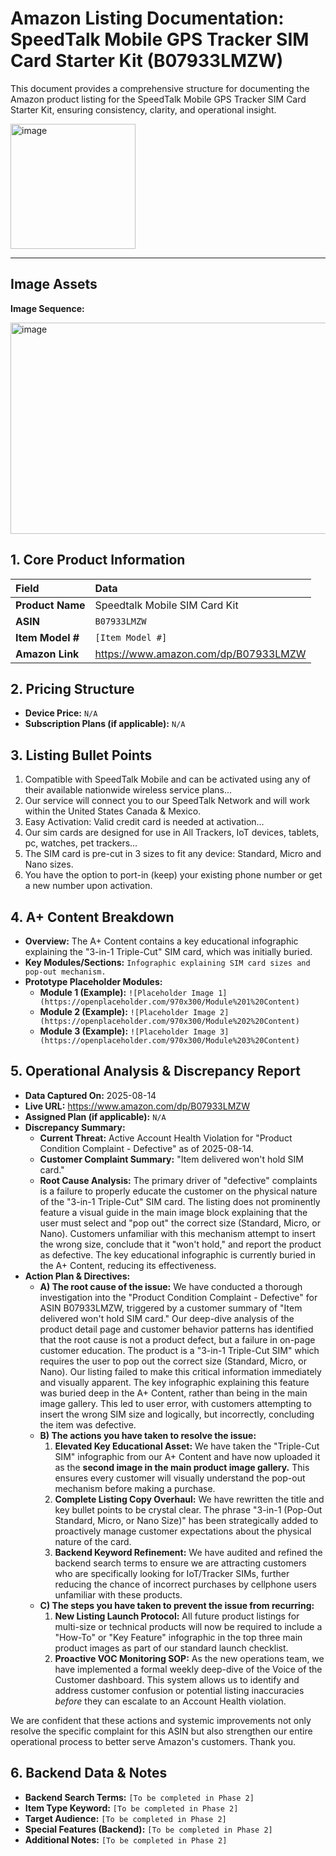 # Amazon Listing Documentation: SpeedTalk Mobile GPS Tracker SIM Card Starter Kit (B07933LMZW)

This document provides a comprehensive structure for documenting the Amazon product listing for the SpeedTalk Mobile GPS Tracker SIM Card Starter Kit, ensuring consistency, clarity, and operational insight.

<img width="200" height="200" alt="image" src="https://github.com/user-attachments/assets/61180844-1a7b-4ef3-a10b-229efd461f46" />

---

## Image Assets

**Image Sequence:**

<img width="863" height="338" alt="image" src="https://github.com/user-attachments/assets/6a727625-d2c8-4613-82ba-1ba388450ecc" />







## 1. Core Product Information

| Field           | Data                               |
| :-------------- | :--------------------------------- |
| **Product Name**| Speedtalk Mobile SIM Card Kit      |
| **ASIN**        | `B07933LMZW`                       |
| **Item Model #**| `[Item Model #]`                   |
| **Amazon Link** | https://www.amazon.com/dp/B07933LMZW |

## 2. Pricing Structure

*   **Device Price:** `N/A`
*   **Subscription Plans (if applicable):** `N/A`

## 3. Listing Bullet Points

1.  Compatible with SpeedTalk Mobile and can be activated using any of their available nationwide wireless service plans...
2.  Our service will connect you to our SpeedTalk Network and will work within the United States Canada & Mexico.
3.  Easy Activation: Valid credit card is needed at activation...
4.  Our sim cards are designed for use in All Trackers, IoT devices, tablets, pc, watches, pet trackers...
5.  The SIM card is pre-cut in 3 sizes to fit any device: Standard, Micro and Nano sizes.
6.  You have the option to port-in (keep) your existing phone number or get a new number upon activation.

## 4. A+ Content Breakdown

*   **Overview:** The A+ Content contains a key educational infographic explaining the "3-in-1 Triple-Cut" SIM card, which was initially buried.
*   **Key Modules/Sections:** `Infographic explaining SIM card sizes and pop-out mechanism.`
*   **Prototype Placeholder Modules:**
    *   **Module 1 (Example):** `![Placeholder Image 1](https://openplaceholder.com/970x300/Module%201%20Content)`
    *   **Module 2 (Example):** `![Placeholder Image 2](https://openplaceholder.com/970x300/Module%202%20Content)`
    *   **Module 3 (Example):** `![Placeholder Image 3](https://openplaceholder.com/970x300/Module%203%20Content)`

## 5. Operational Analysis & Discrepancy Report

*   **Data Captured On:** 2025-08-14
*   **Live URL:** https://www.amazon.com/dp/B07933LMZW
*   **Assigned Plan (if applicable):** `N/A`
*   **Discrepancy Summary:**
    *   **Current Threat:** Active Account Health Violation for "Product Condition Complaint - Defective" as of 2025-08-14.
    *   **Customer Complaint Summary:** "Item delivered won't hold SIM card."
    *   **Root Cause Analysis:** The primary driver of "defective" complaints is a failure to properly educate the customer on the physical nature of the "3-in-1 Triple-Cut" SIM card. The listing does not prominently feature a visual guide in the main image block explaining that the user must select and "pop out" the correct size (Standard, Micro, or Nano). Customers unfamiliar with this mechanism attempt to insert the wrong size, conclude that it "won't hold," and report the product as defective. The key educational infographic is currently buried in the A+ Content, reducing its effectiveness.
*   **Action Plan & Directives:**
    *   **A) The root cause of the issue:** We have conducted a thorough investigation into the "Product Condition Complaint - Defective" for ASIN B07933LMZW, triggered by a customer summary of "Item delivered won't hold SIM card." Our deep-dive analysis of the product detail page and customer behavior patterns has identified that the root cause is not a product defect, but a failure in on-page customer education. The product is a "3-in-1 Triple-Cut SIM" which requires the user to pop out the correct size (Standard, Micro, or Nano). Our listing failed to make this critical information immediately and visually apparent. The key infographic explaining this feature was buried deep in the A+ Content, rather than being in the main image gallery. This led to user error, with customers attempting to insert the wrong SIM size and logically, but incorrectly, concluding the item was defective.
    *   **B) The actions you have taken to resolve the issue:**
        1.  **Elevated Key Educational Asset:** We have taken the "Triple-Cut SIM" infographic from our A+ Content and have now uploaded it as the **second image in the main product image gallery.** This ensures every customer will visually understand the pop-out mechanism before making a purchase.
        2.  **Complete Listing Copy Overhaul:** We have rewritten the title and key bullet points to be crystal clear. The phrase "3-in-1 (Pop-Out Standard, Micro, or Nano Size)" has been strategically added to proactively manage customer expectations about the physical nature of the card.
        3.  **Backend Keyword Refinement:** We have audited and refined the backend search terms to ensure we are attracting customers who are specifically looking for IoT/Tracker SIMs, further reducing the chance of incorrect purchases by cellphone users unfamiliar with these products.
    *   **C) The steps you have taken to prevent the issue from recurring:**
        1.  **New Listing Launch Protocol:** All future product listings for multi-size or technical products will now be required to include a "How-To" or "Key Feature" infographic in the top three main product images as part of our standard launch checklist.
        2.  **Proactive VOC Monitoring SOP:** As the new operations team, we have implemented a formal weekly deep-dive of the Voice of the Customer dashboard. This system allows us to identify and address customer confusion or potential listing inaccuracies *before* they can escalate to an Account Health violation.

We are confident that these actions and systemic improvements not only resolve the specific complaint for this ASIN but also strengthen our entire operational process to better serve Amazon's customers. Thank you.

## 6. Backend Data & Notes

*   **Backend Search Terms:** `[To be completed in Phase 2]`
*   **Item Type Keyword:** `[To be completed in Phase 2]`
*   **Target Audience:** `[To be completed in Phase 2]`
*   **Special Features (Backend):** `[To be completed in Phase 2]`
*   **Additional Notes:** `[To be completed in Phase 2]`
